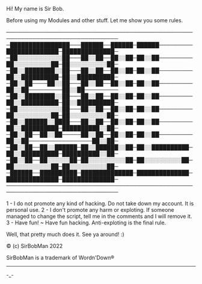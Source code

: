 Hi! My name is Sir Bob.

Before using my Modules and other stuff. Let me show you some rules.


                       
────────────────────────────────────────────────────────────────────────────────
─████████████████───██████──██████─██████─────────██████████████─██████████████─
─██░░░░░░░░░░░░██───██░░██──██░░██─██░░██─────────██░░░░░░░░░░██─██░░░░░░░░░░██─
─██░░████████░░██───██░░██──██░░██─██░░██─────────██░░██████████─██░░██████████─
─██░░██────██░░██───██░░██──██░░██─██░░██─────────██░░██─────────██░░██─────────
─██░░████████░░██───██░░██──██░░██─██░░██─────────██░░██████████─██░░██████████─
─██░░░░░░░░░░░░██───██░░██──██░░██─██░░██─────────██░░░░░░░░░░██─██░░░░░░░░░░██─
─██░░██████░░████───██░░██──██░░██─██░░██─────────██░░██████████─██████████░░██─
─██░░██──██░░██─────██░░██──██░░██─██░░██─────────██░░██─────────────────██░░██─
─██░░██──██░░██████─██░░██████░░██─██░░██████████─██░░██████████─██████████░░██─
─██░░██──██░░░░░░██─██░░░░░░░░░░██─██░░░░░░░░░░██─██░░░░░░░░░░██─██░░░░░░░░░░██─
─██████──██████████─██████████████─██████████████─██████████████─██████████████─
────────────────────────────────────────────────────────────────────────────────



1 - I do not promote any kind of hacking. Do not take down my account. It is personal use.
2 - I don't promote any harm or exploting. If someone managed to change the script, tell me in the comments and I will remove it.
3 - Have fun! ~ Have fun hacking. Anti-exploting is the final rule.





Well, that pretty much does it. See ya around! :)


© (c) SirBobMan 2022 

SirBobMan is a trademark of Wordn'Down®



-------------------------------------------
-_-
